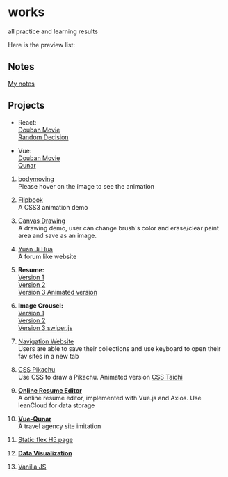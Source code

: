 # works
all practice and learning results

Here is the preview list:

## Notes
[My notes](https://github.com/jerkjoe/works/tree/master/blog-post)

## Projects



- React:     
[Douban Movie](https://josephjin.site/react-douban-movie/dist/#/)    
[Random Decision](https://josephjin.site/react-random-decision/public)

- Vue:    
[Douban Movie](https://josephjin.site/works/douban1/dist/#/)    
[Qunar](http://josephjin.site/vue-qunar/dist)


1. [bodymoving](http://josephjin.site/works/bodymoving/index.html)    
  Please hover on the image to see the animation

2. [Flipbook](http://josephjin.site/works/flipbook/)    
  A CSS3 animation demo
  
3. [Canvas Drawing](http://josephjin.site/works/huaban/canvas.html)    
  A drawing demo, user can change brush's color and erase/clear paint area and save as an image.

4. [Yuan Ji Hua](http://josephjin.site/works/demo)     
  A forum like website

5. **Resume:**      
  [Version 1](http://josephjin.site/works/resume/resume.html)     
  [Version 2](http://josephjin.site/works/resume/resume2.html)    
  [Version 3 Animated version](http://josephjin.site/works/resume-animation/)        

6. **Image Crousel:**       
   [Version 1](http://josephjin.site/works/lunbo/version1.html)      
   [Version 2](http://josephjin.site/works/lunbo/version2.html)    
   [Version 3 swiper.js](http://josephjin.site/works/swiper/swiper.html)
   
7. [Navigation Website](http://josephjin.site/works/navSite/secondNav.html)    
   Users are able to save their collections and use keyboard to open their fav sites in a new tab

8. [CSS Pikachu](http://josephjin.site/works/pikachu/pikachu.html)    
   Use CSS to draw a Pikachu. Animated version
   [CSS Taichi](http://josephjin.site/works/taichi/taichi.html)    
   
9. **[Online Resume Editor](http://josephjin.site/works/vue-resume/)**    
   A online resume editor, implemented with Vue.js and Axios. Use leanCloud for data storage
 
10. **[Vue-Qunar](http://josephjin.site/vue-qunar/dist/)**     
   A travel agency site imitation
   
11. [Static flex H5 page](http://josephjin.site/works/ife/ife-day12-15/)    

12. **[Data Visualization](http://josephjin.site/works/ife/sell/)**

13. [Vanilla JS](https://github.com/jerkjoe/works/tree/master/JS30)
